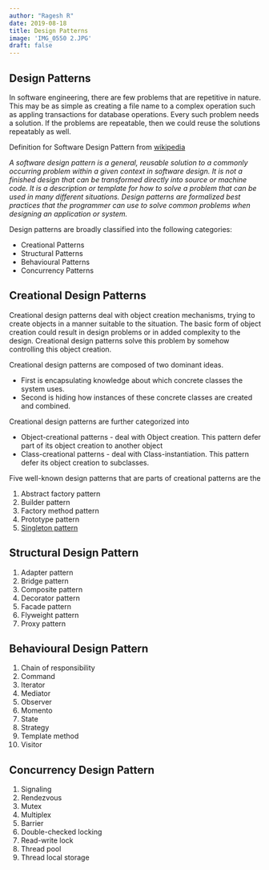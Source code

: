 ```yaml
---
author: "Ragesh R"
date: 2019-08-18
title: Design Patterns
image: 'IMG_0550 2.JPG'
draft: false
---
```

## Design Patterns

In software engineering, there are few problems that are repetitive in nature. This may be as simple as creating a file name to a complex operation such as appling transactions for database operations. Every such problem needs a solution. If the problems are repeatable, then we could reuse the solutions repeatably as well.

Definition for Software Design Pattern from [wikipedia](https://en.wikipedia.org/wiki/Software_design_pattern)


*A software design pattern is a general, reusable solution to a commonly occurring problem within a given context in software design. It is not a finished design that can be transformed directly into source or machine code. It is a description or template for how to solve a problem that can be used in many different situations. Design patterns are formalized best practices that the programmer can use to solve common problems when designing an application or system.*


Design patterns are broadly classified into the following categories:

- Creational Patterns
- Structural Patterns
- Behavioural Patterns
- Concurrency Patterns

## Creational Design Patterns

Creational design patterns deal with object creation mechanisms, trying to create objects in a manner suitable to the situation. The basic form of object creation could result in design problems or in added complexity to the design. Creational design patterns solve this problem by somehow controlling this object creation.

Creational design patterns are composed of two dominant ideas.
- First is encapsulating knowledge about which concrete classes the system uses.
- Second is hiding how instances of these concrete classes are created and combined.

Creational design patterns are further categorized into
- Object-creational patterns - deal with Object creation. This pattern defer part of its object creation to another object
- Class-creational patterns - deal with Class-instantiation. This pattern defer its object creation to subclasses.

Five well-known design patterns that are parts of creational patterns are the

 1. Abstract factory pattern
 2. Builder pattern
 3. Factory method pattern
 4. Prototype pattern
 5. [Singleton pattern](singleton-pattern)

 ## Structural Design Pattern

  1. Adapter pattern
  2. Bridge pattern
  3. Composite pattern
  4. Decorator pattern
  5. Facade pattern
  6. Flyweight pattern
  7. Proxy pattern

 ## Behavioural Design Pattern

   1. Chain of responsibility
   2. Command
   3. Iterator
   4. Mediator
   5. Observer
   6. Momento
   7. State
   8. Strategy
   9. Template method
   10. Visitor

 ## Concurrency Design Pattern

   1. Signaling
   2. Rendezvous
   3. Mutex
   4. Multiplex
   5. Barrier
   6. Double-checked locking
   7. Read-write lock
   8. Thread pool
   9. Thread local storage
